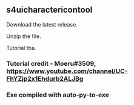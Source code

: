 ## s4uicharactericontool

Download the latest release.

Unzip the file.

Tutorial tba.

### Tutorial credit - Moeru#3509, https://www.youtube.com/channel/UC-FhYZjp2x1Ehdurb2ALJBg
### Exe compiled with auto-py-to-exe

